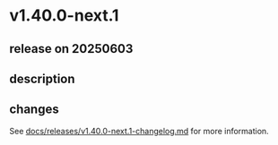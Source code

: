 # v1.40.0-next.1

## release on 20250603
## description
## changes
See <a href="https://github.com/backstage/backstage/blob/master/docs/releases/v1.40.0-next.1-changelog.md">docs/releases/v1.40.0-next.1-changelog.md</a> for more information.

